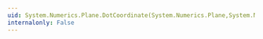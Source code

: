 ```yaml
---
uid: System.Numerics.Plane.DotCoordinate(System.Numerics.Plane,System.Numerics.Vector3)
internalonly: False
---
```

